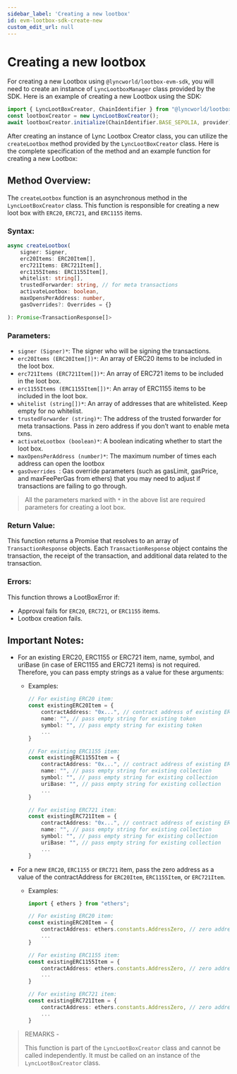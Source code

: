 ```yaml
---
sidebar_label: 'Creating a new lootbox'
id: evm-lootbox-sdk-create-new
custom_edit_url: null
---
```


# Creating a new lootbox

For creating a new Lootbox using ```@lyncworld/lootbox-evm-sdk```, you will need to create an instance of ```LyncLootboxManager``` class provided by the SDK. Here is an example of creating a new Lootbox using the SDK:

```typescript
import { LyncLootBoxCreator, ChainIdentifier } from "@lyncworld/lootbox-evm-sdk";
const lootboxCreator = new LyncLootBoxCreator();
await lootboxCreator.initialize(ChainIdentifier.BASE_SEPOLIA, provider);
```

After creating an instance of Lync Lootbox Creator class, you can utilize the ```createLootbox``` method provided by the ```LyncLootBoxCreator``` class. Here is the complete specification of the method and an example function for creating a new Lootbox:

## Method Overview:
The ```createLootbox``` function is an asynchronous method in the ```LyncLootBoxCreator``` class. This function is responsible for creating a new loot box with ```ERC20```, ```ERC721```, and ```ERC1155``` items.

### Syntax:

```typescript
async createLootbox(
    signer: Signer,
    erc20Items: ERC20Item[],
    erc721Items: ERC721Item[],
    erc1155Items: ERC1155Item[],
    whitelist: string[],
    trustedForwarder: string, // for meta transactions
    activateLootbox: boolean,
    maxOpensPerAddress: number,
    gasOverrides?: Overrides = {}

): Promise<TransactionResponse[]>
```

### Parameters:
* ```signer (Signer)*```: The signer who will be signing the transactions.
* ```erc20Items (ERC20Item[])*```: An array of ERC20 items to be included in the loot box.
* ```erc721Items (ERC721Item[])*```: An array of ERC721 items to be included in the loot box.
* ```erc1155Items (ERC1155Item[])*```: An array of ERC1155 items to be included in the loot box.
* ```whitelist (string[])*```: An array of addresses that are whitelisted. Keep empty for no whitelist.
* ```trustedForwarder (string)*```: The address of the trusted forwarder for meta transactions. Pass in zero address if you don’t want to enable meta txns.
* ```activateLootbox (boolean)*```: A boolean indicating whether to start the loot box.
* ```maxOpensPerAddress (number)*```: The maximum number of times each address can open the lootbox
* ```gasOverrides ```: Gas override parameters (such as gasLimit, gasPrice, and maxFeePerGas from ethers) that you may need to adjust if transactions are failing to go through.

> All the parameters marked with ```*``` in the above list are required parameters for creating a loot box.

### Return Value:
This function returns a Promise that resolves to an array of ```TransactionResponse``` objects. Each ```TransactionResponse``` object contains the transaction, the receipt of the transaction, and additional data related to the transaction.

### Errors:
This function throws a LootBoxError if:

* Approval fails for ```ERC20```, ```ERC721```, or ```ERC1155``` items.
* Lootbox creation fails.

## Important Notes:

* For an existing ERC20, ERC1155 or ERC721 item, name, symbol, and uriBase (in case of ERC1155 and ERC721 items) is not required. Therefore, you can pass empty strings as a value for these arguments:
    - Examples:
        ```typescript
        // For existing ERC20 item:
        const existingERC20Item = {
            contractAddress: "0x...", // contract address of existing ERC20 token
            name: "", // pass empty string for existing token
            symbol: "", // pass empty string for existing token
            ...
        }

        // For existing ERC1155 item:
        const existingERC1155Item = {
            contractAddress: "0x...", // contract address of existing ERC1155 collection
            name: "", // pass empty string for existing collection
            symbol: "", // pass empty string for existing collection
            uriBase: "", // pass empty string for existing collection
            ...
        }

        // For existing ERC721 item:
        const existingERC721Item = {
            contractAddress: "0x...", // contract address of existing ERC721 collection
            name: "", // pass empty string for existing collection
            symbol: "", // pass empty string for existing collection
            uriBase: "", // pass empty string for existing collection
            ...
        }

        ```

* For a new ```ERC20```, ```ERC1155``` or ```ERC721``` item, pass the zero address as a value of the contractAddress for ```ERC20Item```, ```ERC1155Item```, or ```ERC721Item```.
    - Examples:
        ```typescript
        import { ethers } from "ethers";

        // For existing ERC20 item:
        const existingERC20Item = {
            contractAddress: ethers.constants.AddressZero, // zero address for new ERC20 token
            ...
        }

        // For existing ERC1155 item:
        const existingERC1155Item = {
            contractAddress: ethers.constants.AddressZero, // zero address for new ERC1155 collection
            ...
        }

        // For existing ERC721 item:
        const existingERC721Item = {
            contractAddress: ethers.constants.AddressZero, // zero address for new ERC721 collection
            ...
        }
        ```

> REMARKS -
>
>This function is part of the ```LyncLootBoxCreator``` class and cannot be called independently. It must be called on an instance of the ```LyncLootBoxCreator``` class.